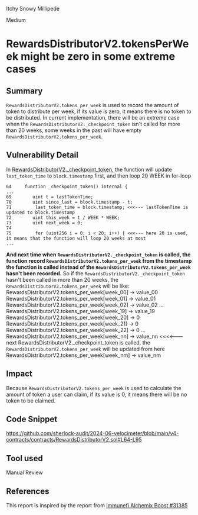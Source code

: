 Itchy Snowy Millipede

Medium

# RewardsDistributorV2.tokensPerWeek might be zero in some extreme cases

## Summary
`RewardsDistributorV2.tokens_per_week` is used to record the amount of token to distribute per week, if its value is zero, it means there is no token to be distributed. In current implementation, there will be an extreme case when the `RewardsDistributorV2._checkpoint_token` isn't called for more than 20 weeks, some weeks in the past will have empty `RewardsDistributorV2.tokens_per_week`.

## Vulnerability Detail
In [RewardsDistributorV2._checkpoint_token](https://github.com/sherlock-audit/2024-06-velocimeter/blob/main/v4-contracts/contracts/RewardsDistributorV2.sol#L64-L95), the function will update `last_token_time` to `block.timestamp` first, and then loop 20 WEEK in for-loop
```solidity
64     function _checkpoint_token() internal {
...
69        uint t = lastTokenTime;
70        uint since_last = block.timestamp - t;
71         last_token_time = block.timestamp; <<<--- lastTokenTime is updated to block.timestamp
72        uint this_week = t / WEEK * WEEK;
73        uint next_week = 0;
74 
75         for (uint256 i = 0; i < 20; i++) { <<<--- here 20 is used, it means that the function will loop 20 weeks at most
...
```
__And next time when `RewardsDistributorV2._checkpoint_token` is called, the function record `RewardsDistributorV2.tokens_per_week` from the timestamp the function is called instead of the `RewardsDistributorV2.tokens_per_week` hasn't been recorded.__
So if the `RewardsDistributorV2._checkpoint_token` hasn't been called in more than 20 weeks, the `RewardsDistributorV2.tokens_per_week` will be like:
RewardsDistributorV2.tokens_per_week[week_00] -> value_00
RewardsDistributorV2.tokens_per_week[week_01] -> value_01
RewardsDistributorV2.tokens_per_week[week_02] -> value_02
...
RewardsDistributorV2.tokens_per_week[week_19] -> value_19
RewardsDistributorV2.tokens_per_week[week_20] -> 0
RewardsDistributorV2.tokens_per_week[week_21] -> 0
RewardsDistributorV2.tokens_per_week[week_22] -> 0
...
RewardsDistributorV2.tokens_per_week[week_nn] -> value_nn   <<<<--- next RewardsDistributorV2._checkpoint_token is called, the `RewardsDistributorV2.tokens_per_week` will be updated from here
RewardsDistributorV2.tokens_per_week[week_nm] -> value_nm

## Impact
Because `RewardsDistributorV2.tokens_per_week` is used to calculate the amount of token a user can claim, if its value is 0, it means there will be no token to be claimed.

## Code Snippet
https://github.com/sherlock-audit/2024-06-velocimeter/blob/main/v4-contracts/contracts/RewardsDistributorV2.sol#L64-L95

## Tool used

Manual Review

## References
This report is inspired by the report from [Immunefi Alchemix Boost #31385](https://github.com/immunefi-team/Bounty_Boosts/blob/main/Alchemix/Report%2031385.md)
